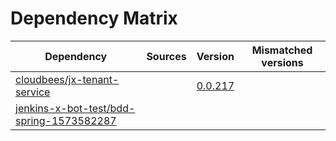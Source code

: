 # Dependency Matrix

Dependency | Sources | Version | Mismatched versions
---------- | ------- | ------- | -------------------
[cloudbees/jx-tenant-service](https://github.com/cloudbees/jx-tenant-service) |  | [0.0.217](https://github.com/cloudbees/jx-tenant-service/releases/tag/v0.0.217) | 
[jenkins-x-bot-test/bdd-spring-1573582287](https://github.com/jenkins-x-bot-test/bdd-spring-1573582287.git) |  | []() | 
